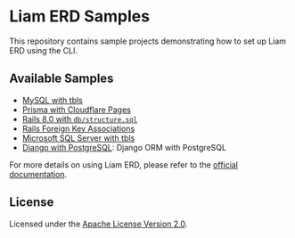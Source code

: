 # Liam ERD Samples

This repository contains sample projects demonstrating how to set up Liam ERD using the CLI.

## Available Samples

- [MySQL with tbls](samples/mysql-with-tbls/README.md)
- [Prisma with Cloudflare Pages](samples/prisma-with-cloudflare-pages/README.md)
- [Rails 8.0 with `db/structure.sql`](samples/rails-8-0-db-structure/README.md)
- [Rails Foreign Key Associations](samples/rails-add-association-foreign-key/README.md)
- [Microsoft SQL Server with tbls](samples/mssql-with-tbls/README.md)
- [Django with PostgreSQL](samples/django-with-postgres/README.md): Django ORM with PostgreSQL

For more details on using Liam ERD, please refer to the [official documentation](https://liambx.com/docs).

## License

Licensed under the [Apache License Version 2.0](LICENSE).
